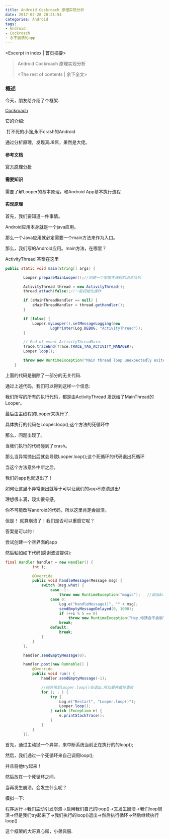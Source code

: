 ```yaml
---
title: Android Cockroach 原理实现分析
date: 2017-02-28 20:21:54
categories: Android
tags:
- Android
- Cockroach
- 永不崩溃的app
---
```

<Excerpt in index | 首页摘要> 
> Android Cockroach 原理实现分析
>
> <!-- more -->
> <The rest of contents | 余下全文>  



### 概述 ###

今天，朋友给介绍了个框架.

[Cockroach](https://github.com/android-notes/Cockroach)

它的介绍:

​        打不死的小强,永不crash的Android

通过分析原理，发现真J8屌，果然是大佬。



####  参考文档  ####

[官方原理分析](https://github.com/android-notes/Cockroach/blob/master/%E5%8E%9F%E7%90%86%E5%88%86%E6%9E%90.md)



####  需要知识  ####

需要了解Looper的基本原理，和Android App基本执行流程



####  实现原理  ####

首先，我们要知道一件事情。

Android应用本身就是一个java应用。

那么一个Java应用就必定需要一个main方法来作为入口。

那么，我们写的Android应用。main方法，在哪里？



ActivityThread 答案在这里

```java
public static void main(String[] args) {

        Looper.prepareMainLooper();//创建一个阻塞主线程的消息队列

        ActivityThread thread = new ActivityThread();
        thread.attach(false);//一些初始化操作

        if (sMainThreadHandler == null) {
            sMainThreadHandler = thread.getHandler();
        }

        if (false) {
            Looper.myLooper().setMessageLogging(new
                    LogPrinter(Log.DEBUG, "ActivityThread"));
        }

        // End of event ActivityThreadMain.
        Trace.traceEnd(Trace.TRACE_TAG_ACTIVITY_MANAGER);
        Looper.loop();

        throw new RuntimeException("Main thread loop unexpectedly exited");
    }
```

上面的代码是删除了一部分的无关代码.



通过上述代码，我们可以得到这样一个信息:

我们所写的所有的执行代码，都是由ActivityThread 发送给了MainThread的Looper。

最后由主线程的Looper来执行了.

具体执行的代码在Looper.loop();这个方法的死循环中



那么，问题出现了。

当我们执行的代码碰到了crash。

那么当异常抛出后就会导致Looper.loop();这个死循环的代码退出死循环

当这个方法意外中断之后。

我们的app也就退出了！

如何让这里不异常退出就等于可以让我们的app不崩溃退出!



理想很丰满，现实很骨感。

你不可能改写android的代码，所以这里肯定会崩溃。

但是！ 就算崩溃了！我们是否可以重启它呢？



答案是可以的！

尝试创建一个空界面的app

然后粘如如下代码(感谢波波提供):

```java
final Handler handler = new Handler() {
            int i;

            @Override
            public void handleMessage(Message msg) {
                switch (msg.what) {
                    case -1:
                        throw new RuntimeException("magic");   //退出ActivityThread中的Looper.loop()
                    case 0:
                        Log.e("handleMessage()", "" + msg);
                        sendEmptyMessageDelayed(0, 1000);
                        if (++i % 5 == 0)
                            throw new RuntimeException("Hey,你猜会不会崩");
                        break;
                    default:
                        break;
                }
            }
        };

        handler.sendEmptyMessage(0);

        handler.post(new Runnable() {
            @Override
            public void run() {
                handler.sendEmptyMessage(-1);

                //抛异常后Looper.loop()会退出,所以要死循环重启
                for (; ; ) {
                    try {
                        Log.e("Restart", "Looper.loop()");
                        Looper.loop();
                    } catch (Exception e) {
                        e.printStackTrace();
                    }
                }
            }
        });
```



首先，通过主动抛一个异常，来中断系统当前正在执行的的loop();

然后，我们通过一个死循环来自己调用loop();

并且将他try起来！

然后放在一个死循环之间。

当再发生崩溃，会发生什么呢？



模拟一下:

程序运行->我们主动引发崩溃->启用我们自己的loop()->又发生崩溃->我们loop崩溃->但是我们try起来了->我们执行的loop()退出->然后执行循环->然后继续执行loop()



这个框架的大哥真心屌，小弟佩服.